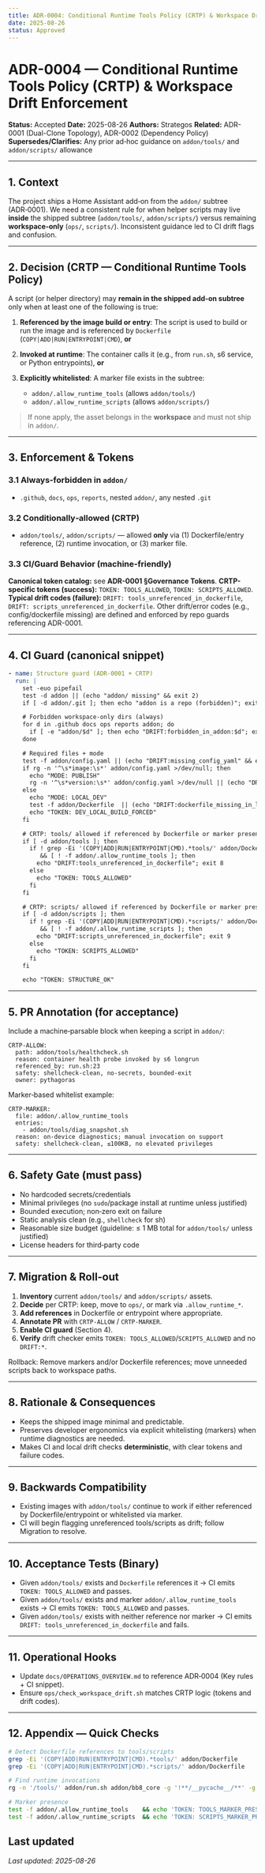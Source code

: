 ```yaml
---
title: ADR-0004: Conditional Runtime Tools Policy (CRTP) & Workspace Drift Enforcement
date: 2025-08-26
status: Approved
---
```


# ADR-0004 — Conditional Runtime Tools Policy (CRTP) & Workspace Drift Enforcement

**Status:** Accepted
**Date:** 2025-08-26
**Authors:** Strategos
**Related:** ADR-0001 (Dual-Clone Topology), ADR-0002 (Dependency Policy)
**Supersedes/Clarifies:** Any prior ad‑hoc guidance on `addon/tools/` and `addon/scripts/` allowance

---

## 1. Context

The project ships a Home Assistant add‑on from the `addon/` subtree (ADR‑0001). We need a consistent rule for when helper scripts may live **inside** the shipped subtree (`addon/tools/`, `addon/scripts/`) versus remaining **workspace‑only** (`ops/`, `scripts/`). Inconsistent guidance led to CI drift flags and confusion.

---

## 2. Decision (CRTP — Conditional Runtime Tools Policy)

A script (or helper directory) may **remain in the shipped add‑on subtree** only when at least one of the following is true:

1. **Referenced by the image build or entry**: The script is used to build or run the image and is referenced by `Dockerfile` (`COPY|ADD|RUN|ENTRYPOINT|CMD`), **or**
2. **Invoked at runtime**: The container calls it (e.g., from `run.sh`, s6 service, or Python entrypoints), **or**
3. **Explicitly whitelisted**: A marker file exists in the subtree:

   * `addon/.allow_runtime_tools` (allows `addon/tools/`)
   * `addon/.allow_runtime_scripts` (allows `addon/scripts/`)

> If none apply, the asset belongs in the **workspace** and must not ship in `addon/`.

---

## 3. Enforcement & Tokens

### 3.1 Always‑forbidden in `addon/`

* `.github`, `docs`, `ops`, `reports`, nested `addon/`, any nested `.git`

### 3.2 Conditionally‑allowed (CRTP)

* `addon/tools/`, `addon/scripts/` — allowed **only** via (1) Dockerfile/entry reference, (2) runtime invocation, or (3) marker file.

### 3.3 CI/Guard Behavior (machine‑friendly)

**Canonical token catalog:** see **ADR-0001 §Governance Tokens**.
**CRTP-specific tokens (success):** `TOKEN: TOOLS_ALLOWED`, `TOKEN: SCRIPTS_ALLOWED`.
**Typical drift codes (failure):** `DRIFT: tools_unreferenced_in_dockerfile`, `DRIFT: scripts_unreferenced_in_dockerfile`.
Other drift/error codes (e.g., config/dockerfile missing) are defined and enforced by repo guards referencing ADR-0001.

---

## 4. CI Guard (canonical snippet)

```yaml
- name: Structure guard (ADR-0001 + CRTP)
  run: |
    set -euo pipefail
    test -d addon || (echo "addon/ missing" && exit 2)
    if [ -d addon/.git ]; then echo "addon is a repo (forbidden)"; exit 3; fi

    # Forbidden workspace-only dirs (always)
    for d in .github docs ops reports addon; do
      if [ -e "addon/$d" ]; then echo "DRIFT:forbidden_in_addon:$d"; exit 4; fi
    done

    # Required files + mode
    test -f addon/config.yaml || (echo "DRIFT:missing_config_yaml" && exit 5)
    if rg -n '^\s*image:\s*' addon/config.yaml >/dev/null; then
      echo "MODE: PUBLISH"
      rg -n '^\s*version:\s*' addon/config.yaml >/dev/null || (echo "DRIFT:version_missing_in_publish_mode" && exit 7)
    else
      echo "MODE: LOCAL_DEV"
      test -f addon/Dockerfile  || (echo "DRIFT:dockerfile_missing_in_local_dev" && exit 6)
      echo "TOKEN: DEV_LOCAL_BUILD_FORCED"
    fi

    # CRTP: tools/ allowed if referenced by Dockerfile or marker present
    if [ -d addon/tools ]; then
      if ! grep -Ei '(COPY|ADD|RUN|ENTRYPOINT|CMD).*tools/' addon/Dockerfile >/dev/null 2>&1 \
         && [ ! -f addon/.allow_runtime_tools ]; then
        echo "DRIFT:tools_unreferenced_in_dockerfile"; exit 8
      else
        echo "TOKEN: TOOLS_ALLOWED"
      fi
    fi

    # CRTP: scripts/ allowed if referenced by Dockerfile or marker present
    if [ -d addon/scripts ]; then
      if ! grep -Ei '(COPY|ADD|RUN|ENTRYPOINT|CMD).*scripts/' addon/Dockerfile >/dev/null 2>&1 \
         && [ ! -f addon/.allow_runtime_scripts ]; then
        echo "DRIFT:scripts_unreferenced_in_dockerfile"; exit 9
      else
        echo "TOKEN: SCRIPTS_ALLOWED"
      fi
    fi

    echo "TOKEN: STRUCTURE_OK"
```

---

## 5. PR Annotation (for acceptance)

Include a machine‑parsable block when keeping a script in `addon/`:

```
CRTP-ALLOW:
  path: addon/tools/healthcheck.sh
  reason: container health probe invoked by s6 longrun
  referenced_by: run.sh:23
  safety: shellcheck-clean, no-secrets, bounded-exit
  owner: pythagoras
```

Marker‑based whitelist example:

```
CRTP-MARKER:
  file: addon/.allow_runtime_tools
  entries:
    - addon/tools/diag_snapshot.sh
  reason: on-device diagnostics; manual invocation on support
  safety: shellcheck-clean, ≤100KB, no elevated privileges
```

---

## 6. Safety Gate (must pass)

* No hardcoded secrets/credentials
* Minimal privileges (no `sudo`/package install at runtime unless justified)
* Bounded execution; non‑zero exit on failure
* Static analysis clean (e.g., `shellcheck` for sh)
* Reasonable size budget (guideline: ≤ 1 MB total for `addon/tools/` unless justified)
* License headers for third‑party code

---

## 7. Migration & Roll‑out

1. **Inventory** current `addon/tools/` and `addon/scripts/` assets.
2. **Decide** per CRTP: keep, move to `ops/`, or mark via `.allow_runtime_*`.
3. **Add references** in Dockerfile or entrypoint where appropriate.
4. **Annotate PR** with `CRTP-ALLOW` / `CRTP-MARKER`.
5. **Enable CI guard** (Section 4).
6. **Verify** drift checker emits `TOKEN: TOOLS_ALLOWED`/`SCRIPTS_ALLOWED` and no `DRIFT:*`.

Rollback: Remove markers and/or Dockerfile references; move unneeded scripts back to workspace paths.

---

## 8. Rationale & Consequences

* Keeps the shipped image minimal and predictable.
* Preserves developer ergonomics via explicit whitelisting (markers) when runtime diagnostics are needed.
* Makes CI and local drift checks **deterministic**, with clear tokens and failure codes.

---

## 9. Backwards Compatibility

* Existing images with `addon/tools/` continue to work if either referenced by Dockerfile/entrypoint or whitelisted via marker.
* CI will begin flagging unreferenced tools/scripts as drift; follow Migration to resolve.

---

## 10. Acceptance Tests (Binary)

* Given `addon/tools/` exists and `Dockerfile` references it → CI emits `TOKEN: TOOLS_ALLOWED` and passes.
* Given `addon/tools/` exists and marker `addon/.allow_runtime_tools` exists → CI emits `TOKEN: TOOLS_ALLOWED` and passes.
* Given `addon/tools/` exists with neither reference nor marker → CI emits `DRIFT: tools_unreferenced_in_dockerfile` and fails.

---

## 11. Operational Hooks

* Update `docs/OPERATIONS_OVERVIEW.md` to reference ADR‑0004 (Key rules + CI snippet).
* Ensure `ops/check_workspace_drift.sh` matches CRTP logic (tokens and drift codes).

---

## 12. Appendix — Quick Checks

```bash
# Detect Dockerfile references to tools/scripts
grep -Ei '(COPY|ADD|RUN|ENTRYPOINT|CMD).*tools/' addon/Dockerfile
grep -Ei '(COPY|ADD|RUN|ENTRYPOINT|CMD).*scripts/' addon/Dockerfile

# Find runtime invocations
rg -n '/tools/' addon/run.sh addon/bb8_core -g '!**/__pycache__/**' -g '!**/*.pyc'

# Marker presence
test -f addon/.allow_runtime_tools    && echo 'TOKEN: TOOLS_MARKER_PRESENT'
test -f addon/.allow_runtime_scripts  && echo 'TOKEN: SCRIPTS_MARKER_PRESENT'
```

## Last updated
_Last updated: 2025-08-26_